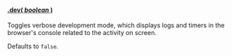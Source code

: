 #### <a name="boolean" href="#boolean">.dev( *boolean* )</a>

Toggles verbose development mode, which displays logs and timers in the browser's console related to the activity on screen.

Defaults to `false`.
